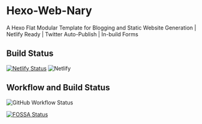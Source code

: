 # Hexo-Web-Nary
A Hexo Flat Modular Template for Blogging and Static Website Generation | Netlify Ready | Twitter Auto-Publish | In-build Forms 

## Build Status
[![Netlify Status](https://api.netlify.com/api/v1/badges/0ea822c4-0dfd-44ae-a33c-bce5a5a79f8e/deploy-status)](https://app.netlify.com/sites/webnary/deploys)
![Netlify](https://img.shields.io/netlify/0ea822c4-0dfd-44ae-a33c-bce5a5a79f8e?style=for-the-badge)

## Workflow and Build Status
![GitHub Workflow Status](https://img.shields.io/github/workflow/status/DFCommunity/Hexo-Web-Nary/Web-Nary%20Build%20Status?style=for-the-badge)

[![FOSSA Status](https://app.fossa.com/api/projects/git%2Bgithub.com%2FDFCommunity%2FHexo-Web-Nary.svg?type=large)](https://app.fossa.com/projects/git%2Bgithub.com%2FDFCommunity%2FHexo-Web-Nary?ref=badge_large)
